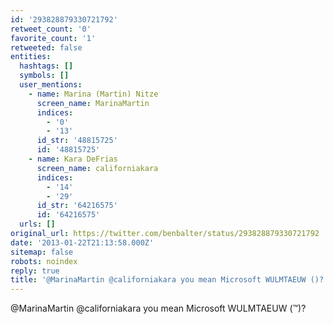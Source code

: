```yaml
---
id: '293828879330721792'
retweet_count: '0'
favorite_count: '1'
retweeted: false
entities:
  hashtags: []
  symbols: []
  user_mentions:
    - name: Marina (Martin) Nitze
      screen_name: MarinaMartin
      indices:
        - '0'
        - '13'
      id_str: '48815725'
      id: '48815725'
    - name: Kara DeFrias
      screen_name: californiakara
      indices:
        - '14'
        - '29'
      id_str: '64216575'
      id: '64216575'
  urls: []
original_url: https://twitter.com/benbalter/status/293828879330721792
date: '2013-01-22T21:13:58.000Z'
sitemap: false
robots: noindex
reply: true
title: '@MarinaMartin @californiakara you mean Microsoft WULMTAEUW ()?'
---
```


@MarinaMartin @californiakara you mean Microsoft WULMTAEUW (™)?